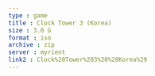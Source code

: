 ```yaml
---
type : game
title : Clock Tower 3 (Korea)
size : 3.0 G
format : iso
archive : zip
server : myrient
link2 : Clock%20Tower%203%20%28Korea%29
---
```

